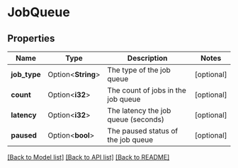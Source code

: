 # JobQueue

## Properties

Name | Type | Description | Notes
------------ | ------------- | ------------- | -------------
**job_type** | Option<**String**> | The type of the job queue | [optional]
**count** | Option<**i32**> | The count of jobs in the job queue | [optional]
**latency** | Option<**i32**> | The latency the job queue (seconds) | [optional]
**paused** | Option<**bool**> | The paused status of the job queue | [optional]

[[Back to Model list]](../README.md#documentation-for-models) [[Back to API list]](../README.md#documentation-for-api-endpoints) [[Back to README]](../README.md)


